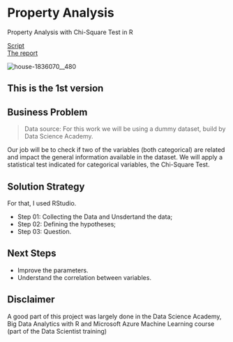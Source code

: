 # Property Analysis
Property Analysis with Chi-Square Test in R

[Script](https://github.com/Caio-Felice-Cunha/Property-Analysis/blob/main/Property%20Analysis.R) <br>
[The report](https://github.com/Caio-Felice-Cunha/Property-Analysis/blob/main/Property-Analysis.pdf)

![house-1836070__480](https://user-images.githubusercontent.com/111542025/236896469-f4173b35-715e-4eca-9ccb-ffc75bd453e2.jpg)

## This is the 1st version

## Business Problem
> Data source: For this work we will be using a dummy dataset, build by Data Science Academy.

Our job will be to check if two of the variables (both categorical) are related and impact the general information available in the dataset. We will apply a statistical test indicated for categorical variables, the Chi-Square Test.

## Solution Strategy
For that, I used RStudio.
* Step 01: Collecting the Data and Unsdertand the data;
* Step 02: Defining the hypotheses;
* Step 03: Question.


## Next Steps
* Improve the parameters.
* Understand the correlation between variables.

## Disclaimer 
A good part of this project was largely done in the Data Science Academy, Big Data Analytics with R and Microsoft Azure Machine Learning course (part of the Data Scientist training)

